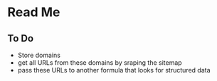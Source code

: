 # Read Me
## To Do
* Store domains
* get all URLs from these domains by sraping the sitemap
* pass these URLs to another formula that looks for structured data